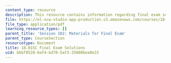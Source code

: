 ```yaml
---
content_type: resource
description: This resource contains information regarding final exam solutions.
file: https://ol-ocw-studio-app-production.s3.amazonaws.com/courses/18-01sc-single-variable-calculus-fall-2010/bbbf05286af4bd705af325080bea0e23_MIT18_01SCF10_finalsol.pdf
file_type: application/pdf
learning_resource_types: []
parent_title: 'Session 102: Materials for Final Exam'
parent_type: CourseSection
resourcetype: Document
title: 18.01SC Final Exam Solutions
uid: bbbf0528-6af4-bd70-5af3-25080bea0e23
---
```

